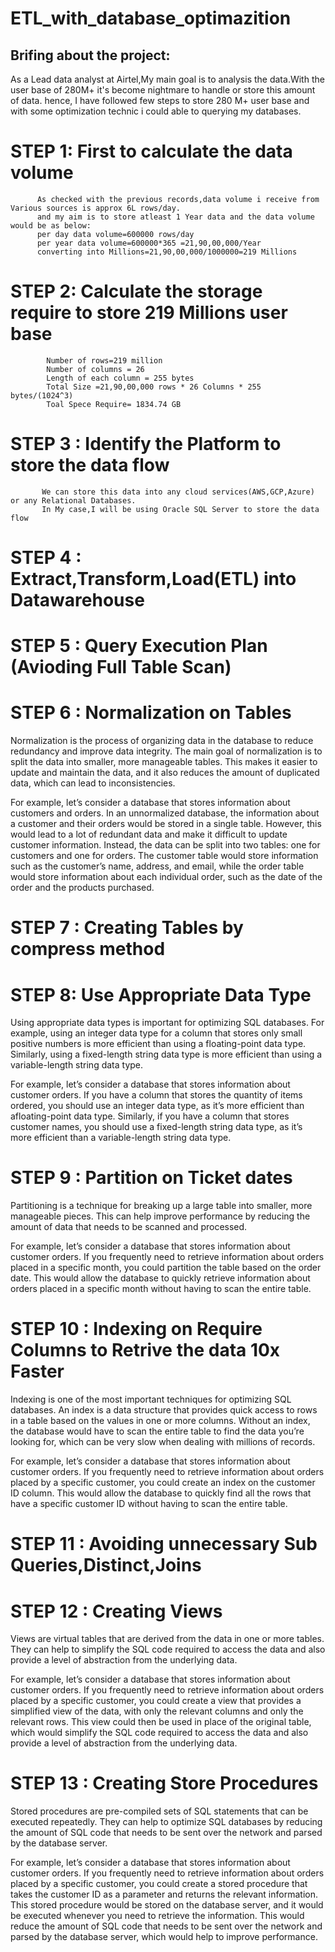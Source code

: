# ETL_with_database_optimazition

## Brifing about the project:
   As a Lead data analyst at Airtel,My main goal is to analysis the data.With the user base of 280M+ it's become nightmare to handle or store this amount of data. 
   hence, I have followed few steps to store 280 M+ user base and with some optimization technic i could able to querying my databases.

# STEP 1: First to calculate the data volume
          As checked with the previous records,data volume i receive from Various sources is approx 6L rows/day.
          and my aim is to store atleast 1 Year data and the data volume would be as below:
          per day data volume=600000 rows/day
          per year data volume=600000*365 =21,90,00,000/Year
          converting into Millions=21,90,00,000/1000000=219 Millions

 # STEP 2: Calculate the storage require to store 219 Millions user base

            Number of rows=219 million
            Number of columns = 26
            Length of each column = 255 bytes
            Total Size =21,90,00,000 rows * 26 Columns * 255 bytes/(1024^3)
            Toal Spece Require= 1834.74 GB

# STEP 3 : Identify the Platform to store the data flow
           We can store this data into any cloud services(AWS,GCP,Azure) or any Relational Databases.
           In My case,I will be using Oracle SQL Server to store the data flow

# STEP 4 : Extract,Transform,Load(ETL) into Datawarehouse          



# STEP 5 : Query Execution Plan (Avioding Full Table Scan)



# STEP 6 : Normalization on Tables

Normalization is the process of organizing data in the database to reduce redundancy and improve data integrity. 
The main goal of normalization is to split the data into smaller, more manageable tables. This makes it easier to update and maintain the data, and it also reduces the amount of duplicated data, which can lead to inconsistencies.

For example, let’s consider a database that stores information about customers and orders. In an unnormalized database, the information about a customer and their orders would be stored in a single table. However, this would lead to a lot of redundant data and make it difficult to update customer information. Instead, the data can be split into two tables: one for customers and one for orders. The customer table would store information such as the customer’s name, address, and email, while the order table would store information about each individual order, such as the date of the order and the products purchased.



# STEP 7 : Creating Tables by compress method




# STEP 8: Use Appropriate Data Type

Using appropriate data types is important for optimizing SQL databases. For example, using an integer data type for a column that stores only small positive numbers is more efficient than using a floating-point data type. Similarly, using a fixed-length string data type is more efficient than using a variable-length string data type.

For example, let’s consider a database that stores information about customer orders. If you have a column that stores the quantity of items ordered, you should use an integer data type, as it’s more efficient than afloating-point data type. Similarly, if you have a column that stores customer names, you should use a fixed-length string data type, as it’s more efficient than a variable-length string data type.


# STEP 9 : Partition on Ticket dates

Partitioning is a technique for breaking up a large table into smaller, more manageable pieces.
This can help improve performance by reducing the amount of data that needs to be scanned and processed.

For example, let’s consider a database that stores information about customer orders. If you frequently need to retrieve information about orders
placed in a specific month, you could partition the table based on the order date. This would allow the database to quickly retrieve information about orders placed in a specific month without having to scan the entire table.


# STEP 10 : Indexing on Require Columns to Retrive the data 10x Faster

   Indexing is one of the most important techniques for optimizing SQL databases.
   An index is a data structure that provides quick access to rows in a table based on the 
   values in one or more columns. Without an index, the database would have to scan the entire table to find the data you’re looking for, 
   which can be very slow when dealing with millions of records.
   
For example, let’s consider a database that stores information about customer orders. If you frequently need to retrieve information about orders placed by a specific customer, you could create an index on the customer ID column. This would allow the database to quickly find all the rows that have a specific customer ID without having to scan the entire table.

 


# STEP 11 : Avoiding unnecessary Sub Queries,Distinct,Joins


# STEP 12 : Creating Views

Views are virtual tables that are derived from the data in one or more tables. They can help to simplify the SQL code required to access the data and also provide a level of abstraction from the underlying data.

For example, let’s consider a database that stores information about customer orders. If you frequently need to retrieve information about orders placed by a specific customer, you could create a view that provides a simplified view of the data, with only the relevant columns and only the relevant rows. 
This view could then be used in place of the original table, which would simplify the SQL code required to access the data and also provide a level of abstraction from the underlying data.


# STEP 13 : Creating Store Procedures
Stored procedures are pre-compiled sets of SQL statements that can be executed repeatedly. They can help to optimize SQL databases by reducing the amount of SQL code that needs to be sent over the network and parsed by the database server.

For example, let’s consider a database that stores information about customer orders. If you frequently need to retrieve information about orders placed by a specific customer, you could create a stored procedure that takes the customer ID as a parameter and returns the relevant information. This stored procedure would be stored on the database server, and it would be executed whenever you need to retrieve the information. This would reduce the amount of SQL code that needs to be sent over the network and parsed by the database server, which would help to improve performance.

